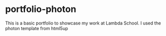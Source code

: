 # portfolio-photon
This is a basic portfolio to showcase my work at Lambda School. I used the photon template from html5up
